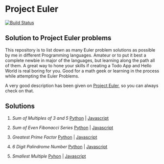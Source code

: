 # Project Euler

[![Build Status](https://travis-ci.org//prabodhmeshram/project-euler.png?branch=master)](https://travis-ci.org//prabodhmeshram/project-euler)

## Solution to **Project Euler** problems

This repository is to list down as many Euler problem solutions as possible by me in different Programming languages. Amateur or to put it best a complete newbie in major of the languages, but learning along the path all of them. A great way to hone your skills if creating a Todo App and Hello World is real boring for you. Good for a math geek or learning in the process while attempting the Euler Problems.

A very good description has been given on [Project Euler](https://projecteuler.net/about), so you can always check on that.

## Solutions

1. *Sum of Multiples of 3 and 5* [Python](https://github.com/prabodhmeshram/project-euler/blob/master/Python/Problem1/p1.py) | [Javascript](https://github.com/prabodhmeshram/project-euler/blob/master/Javascript/Problem1/p1.js)

2. *Sum of Even Fibonacci Series* [Python](https://github.com/prabodhmeshram/project-euler/tree/master/Python/Problem2/p2.py) | 
[Javascript](https://github.com/prabodhmeshram/project-euler/blob/master/Javascript/Problem2/p2.js)

3. *Greatest Prime Factor* [Python](https://github.com/prabodhmeshram/project-euler/tree/master/Python/Problem3/p3.py) | 
[Javascript](https://github.com/prabodhmeshram/project-euler/blob/master/Javascript/Problem3/p3.js)

4. *6 Digit Palindrome Number* [Python](https://github.com/prabodhmeshram/project-euler/tree/master/Python/Problem4/p4.py) | [Javascript](https://github.com/prabodhmeshram/project-euler/blob/master/Javascript/Problem4/p4.js)

5. *Smallest Multiple* [Pyhon](https://github.com/prabodhmeshram/project-euler/tree/master/Python/Problem5/p5.py) |
[Javascript](https://github.com/prabodhmeshram/project-euler/blob/master/Javascript/Problem5/p5.js)